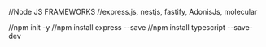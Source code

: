 //Node JS FRAMEWORKS
//express.js, nestjs, fastify, AdonisJs, molecular

//npm init -y
//npm install express --save
//npm install typescript --save-dev